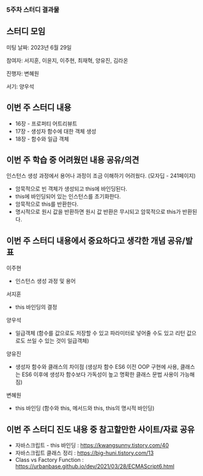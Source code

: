 ### 5주차 스터디 결과물

## 스터디 모임

미팅 날짜: 2023년 6월 29일

참여자: 서지훈, 이윤지, 이주현, 최재혁, 양유진, 김라온

진행자: 변혜원

서기: 양우석

## 이번 주 스터디 내용

- 16장 - 프로퍼티 어트리뷰트
- 17장 - 생성자 함수에 대한 객체 생성
- 18장 - 함수와 일급 객체

## 이번 주 학습 중 어려웠던 내용 공유/의견

인스턴스 생성 과정에서 용어나 과정이 조금 이해하기 어려웠다. (모자딥 - 241페이지)
- 암묵적으로 빈 객체가 생성되고 this에 바인딩된다.
- this에 바인딩되어 있는 인스턴스를 초기화한다.
- 암묵적으로 this를 반환한다.
- 명시적으로 원시 값을 반환하면 원시 값 반환은 무시되고 암묵적으로 this가 반환된다.

## 이번 주 스터디 내용에서 중요하다고 생각한 개념 공유/발표

이주현
- 인스턴스 생성 과정 및 용어

서지훈
- this 바인딩의 결정 

양우석
- 일급객체 (함수를 값으로도 저장할 수 있고 파라미터로 넣어줄 수도 있고 리턴 값으로도 쓰일 수 있는 것이 일급객체)

양유진
- 생성자 함수와 클래스의 차이점 (생상자 함수 ES6 이전 OOP 구현에 사용, 클래스는 ES6 이후에 생성자 함수보다 가독성이 높고 명확한 클래스 문법 사용이 가능해짐)

변혜원
- this 바인딩 (함수와 this, 메서드와 this, this의 명시적 바인딩)

## 이번 주 스터디 진도 내용 중 참고할만한 사이트/자료 공유

- 자바스크립트 - this 바인딩 : https://kwangsunny.tistory.com/40
- 자바스크립트 클래스 정리 : https://big-huni.tistory.com/13
- Class vs Factory Function : https://urbanbase.github.io/dev/2021/03/28/ECMAScript6.html
